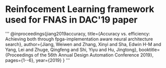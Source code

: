 # Reinfocement Learning framework used for FNAS in DAC'19 paper

'''
@inproceedings{jiang2019accuracy,
  title={Accuracy vs. efficiency: Achieving both through fpga-implementation aware neural architecture search},
  author={Jiang, Weiwen and Zhang, Xinyi and Sha, Edwin H-M and Yang, Lei and Zhuge, Qingfeng and Shi, Yiyu and Hu, Jingtong},
  booktitle={Proceedings of the 56th Annual Design Automation Conference 2019},
  pages={1--6},
  year={2019}
}
'''
